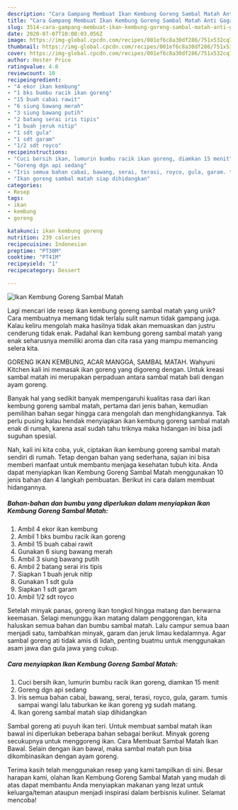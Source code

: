 ```yaml
---
description: "Cara Gampang Membuat Ikan Kembung Goreng Sambal Matah Anti Gagal"
title: "Cara Gampang Membuat Ikan Kembung Goreng Sambal Matah Anti Gagal"
slug: 3514-cara-gampang-membuat-ikan-kembung-goreng-sambal-matah-anti-gagal
date: 2020-07-07T10:08:03.056Z
image: https://img-global.cpcdn.com/recipes/001ef6c8a30df286/751x532cq70/ikan-kembung-goreng-sambal-matah-foto-resep-utama.jpg
thumbnail: https://img-global.cpcdn.com/recipes/001ef6c8a30df286/751x532cq70/ikan-kembung-goreng-sambal-matah-foto-resep-utama.jpg
cover: https://img-global.cpcdn.com/recipes/001ef6c8a30df286/751x532cq70/ikan-kembung-goreng-sambal-matah-foto-resep-utama.jpg
author: Hester Price
ratingvalue: 4.8
reviewcount: 10
recipeingredient:
- "4 ekor ikan kembung"
- "1 bks bumbu racik ikan goreng"
- "15 buah cabai rawit"
- "6 siung bawang merah"
- "3 siung bawang putih"
- "2 batang serai iris tipis"
- "1 buah jeruk nitip"
- "1 sdt gula"
- "1 sdt garam"
- "1/2 sdt royco"
recipeinstructions:
- "Cuci bersih ikan, lumurin bumbu racik ikan goreng, diamkan 15 menit"
- "Goreng dgn api sedang"
- "Iris semua bahan cabai, bawang, serai, terasi, royco, gula, garam. tumis sampai wangi lalu taburkan ke ikan goreng yg sudah matang."
- "Ikan goreng sambal matah siap dihidangkan"
categories:
- Resep
tags:
- ikan
- kembung
- goreng

katakunci: ikan kembung goreng 
nutrition: 239 calories
recipecuisine: Indonesian
preptime: "PT30M"
cooktime: "PT41M"
recipeyield: "1"
recipecategory: Dessert

---
```



![Ikan Kembung Goreng Sambal Matah](https://img-global.cpcdn.com/recipes/001ef6c8a30df286/751x532cq70/ikan-kembung-goreng-sambal-matah-foto-resep-utama.jpg)

Lagi mencari ide resep ikan kembung goreng sambal matah yang unik? Cara membuatnya memang tidak terlalu sulit namun tidak gampang juga. Kalau keliru mengolah maka hasilnya tidak akan memuaskan dan justru cenderung tidak enak. Padahal ikan kembung goreng sambal matah yang enak seharusnya memiliki aroma dan cita rasa yang mampu memancing selera kita.

GORENG IKAN KEMBUNG, ACAR MANGGA, SAMBAL MATAH. Wahyuni Kitchen kali ini memasak ikan goreng yang digoreng dengan. Untuk kreasi sambal matah ini merupakan perpaduan antara sambal matah bali dengan ayam goreng.

Banyak hal yang sedikit banyak mempengaruhi kualitas rasa dari ikan kembung goreng sambal matah, pertama dari jenis bahan, kemudian pemilihan bahan segar hingga cara mengolah dan menghidangkannya. Tak perlu pusing kalau hendak menyiapkan ikan kembung goreng sambal matah enak di rumah, karena asal sudah tahu triknya maka hidangan ini bisa jadi suguhan spesial.


Nah, kali ini kita coba, yuk, ciptakan ikan kembung goreng sambal matah sendiri di rumah. Tetap dengan bahan yang sederhana, sajian ini bisa memberi manfaat untuk membantu menjaga kesehatan tubuh kita. Anda dapat menyiapkan Ikan Kembung Goreng Sambal Matah menggunakan 10 jenis bahan dan 4 langkah pembuatan. Berikut ini cara dalam membuat hidangannya.

<!--inarticleads1-->

##### Bahan-bahan dan bumbu yang diperlukan dalam menyiapkan Ikan Kembung Goreng Sambal Matah:

1. Ambil 4 ekor ikan kembung
1. Ambil 1 bks bumbu racik ikan goreng
1. Ambil 15 buah cabai rawit
1. Gunakan 6 siung bawang merah
1. Ambil 3 siung bawang putih
1. Ambil 2 batang serai iris tipis
1. Siapkan 1 buah jeruk nitip
1. Gunakan 1 sdt gula
1. Siapkan 1 sdt garam
1. Ambil 1/2 sdt royco


Setelah minyak panas, goreng ikan tongkol hingga matang dan berwarna keemasan. Selagi menunggu ikan matang dalam penggorengan, kita haluskan semua bahan dan bumbu sambal matah. Lalu campur semua baan menjadi satu, tambahkan minyak, garam dan jeruk limau kedalamnya. Agar sambal goreng ati tidak amis di lidah, penting buatmu untuk menggunakan asam jawa dan gula jawa yang cukup. 

<!--inarticleads2-->

##### Cara menyiapkan Ikan Kembung Goreng Sambal Matah:

1. Cuci bersih ikan, lumurin bumbu racik ikan goreng, diamkan 15 menit
1. Goreng dgn api sedang
1. Iris semua bahan cabai, bawang, serai, terasi, royco, gula, garam. tumis sampai wangi lalu taburkan ke ikan goreng yg sudah matang.
1. Ikan goreng sambal matah siap dihidangkan


Sambal goreng ati puyuh ikan teri. Untuk membuat sambal matah ikan bawal ini diperlukan beberapa bahan sebagai berikut. Minyak goreng secukupnya untuk menggoreng ikan. Cara Membuat Sambal Matah Ikan Bawal. Selain dengan ikan bawal, maka sambal matah pun bisa dikombinasikan dengan ayam goreng. 

Terima kasih telah menggunakan resep yang kami tampilkan di sini. Besar harapan kami, olahan Ikan Kembung Goreng Sambal Matah yang mudah di atas dapat membantu Anda menyiapkan makanan yang lezat untuk keluarga/teman ataupun menjadi inspirasi dalam berbisnis kuliner. Selamat mencoba!
